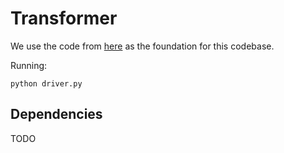 # Transformer

We use the code from [here](https://github.com/harvardnlp/annotated-transformer) as the foundation for this codebase.

Running:
```angular2html
python driver.py
```

## Dependencies
TODO